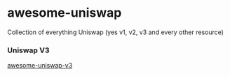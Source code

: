 # awesome-uniswap
Collection of everything Uniswap (yes v1, v2, v3 and every other resource)

### Uniswap V3
[awesome-uniswap-v3](https://github.com/GammaStrategies/awesome-uniswap-v3)
